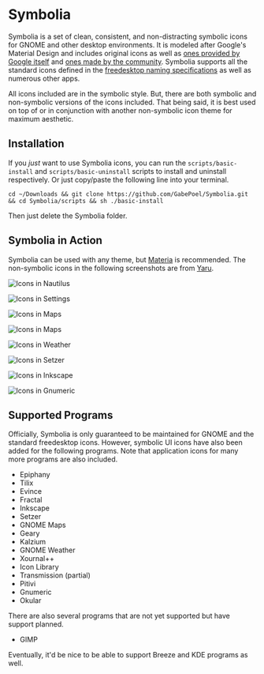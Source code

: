 # Symbolia
Symbolia is a set of clean, consistent, and non-distracting symbolic icons for GNOME and other desktop environments. It is modeled after Google's Material Design and includes original icons as well as [ones provided by Google itself](https://material.io/resources/icons/?style=baseline) and [ones made by the community](https://materialdesignicons.com/). Symbolia supports all the standard icons defined in the [freedesktop naming specifications](https://specifications.freedesktop.org/icon-naming-spec/icon-naming-spec-latest.html) as well as numerous other apps.

All icons included are in the symbolic style. But, there are both symbolic and non-symbolic versions of the icons included. That being said, it is best used on top of or in conjunction with another non-symbolic icon theme for maximum aesthetic.

## Installation

If you _just_ want to use Symbolia icons, you can run the `scripts/basic-install` and `scripts/basic-uninstall` scripts to install and uninstall respectively. Or just copy/paste the following line into your terminal.

```
cd ~/Downloads && git clone https://github.com/GabePoel/Symbolia.git && cd Symbolia/scripts && sh ./basic-install
```

Then just delete the Symbolia folder.

## Symbolia in Action

Symbolia can be used with any theme, but [Materia](https://github.com/nana-4/materia-theme) is recommended. The non-symbolic icons in the following screenshots are from [Yaru](https://github.com/ubuntu/yaru).

![Icons in Nautilus](images/preview-nautilus.png)

![Icons in Settings](images/preview-settings.png)

![Icons in Maps](images/preview-maps.png)

![Icons in Maps](images/preview-okular.png)

![Icons in Weather](images/preview-weather.png)

![Icons in Setzer](images/preview-setzer.png)

![Icons in Inkscape](images/preview-inkscape.png)

![Icons in Gnumeric](images/preview-gnumeric.png)

## Supported Programs

Officially, Symbolia is only guaranteed to be maintained for GNOME and the standard freedesktop icons. However, symbolic UI icons have also been added for the following programs. Note that application icons for many more programs are also included.

- Epiphany
- Tilix
- Evince
- Fractal
- Inkscape
- Setzer
- GNOME Maps
- Geary
- Kalzium
- GNOME Weather
- Xournal++
- Icon Library
- Transmission (partial)
- Pitivi
- Gnumeric
- Okular

There are also several programs that are not yet supported but have support planned.

- GIMP

Eventually, it'd be nice to be able to support Breeze and KDE programs as well.